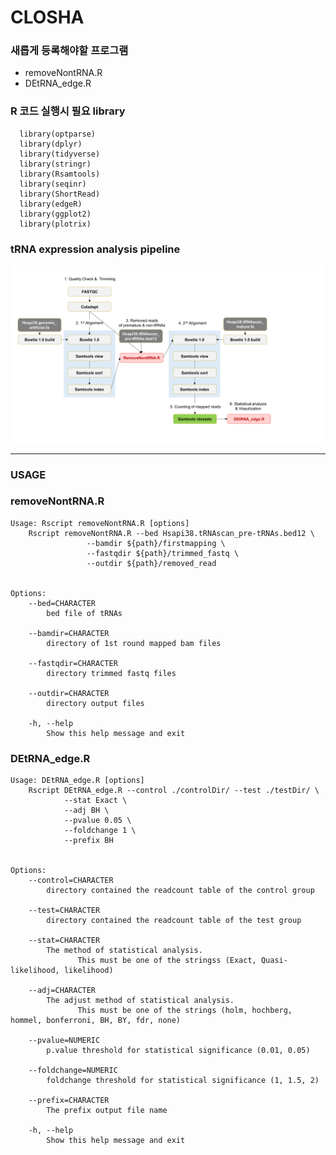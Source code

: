 # CLOSHA  

### 새롭게 등록해야할 프로그램  
  * removeNontRNA.R  
  * DEtRNA_edge.R

### R 코드 실행시 필요 library  
~~~   
  library(optparse)  
  library(dplyr) 
  library(tidyverse)  
  library(stringr)  
  library(Rsamtools)  
  library(seqinr)  
  library(ShortRead)  
  library(edgeR)  
  library(ggplot2)  
  library(plotrix)   
~~~

### tRNA expression analysis pipeline
![Pipeline](./bioexpress_pipeline.png)
  
  
*****************  
### USAGE  
### removeNontRNA.R   
~~~
Usage: Rscript removeNontRNA.R [options]
	Rscript removeNontRNA.R --bed Hsapi38.tRNAscan_pre-tRNAs.bed12 \
			     --bamdir ${path}/firstmapping \
			     --fastqdir ${path}/trimmed_fastq \
			     --outdir ${path}/removed_read 


Options:
	--bed=CHARACTER
		bed file of tRNAs

	--bamdir=CHARACTER
		directory of 1st round mapped bam files

	--fastqdir=CHARACTER
		directory trimmed fastq files

	--outdir=CHARACTER
		directory output files

	-h, --help
		Show this help message and exit
~~~   
 
### DEtRNA_edge.R
~~~
Usage: DEtRNA_edge.R [options]
	Rscript DEtRNA_edge.R --control ./controlDir/ --test ./testDir/ \
			--stat Exact \
			--adj BH \
			--pvalue 0.05 \
			--foldchange 1 \
			--prefix BH


Options:
	--control=CHARACTER
		directory contained the readcount table of the control group

	--test=CHARACTER
		directory contained the readcount table of the test group

	--stat=CHARACTER
		The method of statistical analysis.
               This must be one of the stringss (Exact, Quasi-likelihood, likelihood) 

	--adj=CHARACTER
		The adjust method of statistical analysis.
               This must be one of the strings (holm, hochberg, hommel, bonferroni, BH, BY, fdr, none)

	--pvalue=NUMERIC
		p.value threshold for statistical significance (0.01, 0.05)

	--foldchange=NUMERIC
		foldchange threshold for statistical significance (1, 1.5, 2)

	--prefix=CHARACTER
		The prefix output file name

	-h, --help
		Show this help message and exit   
~~~
